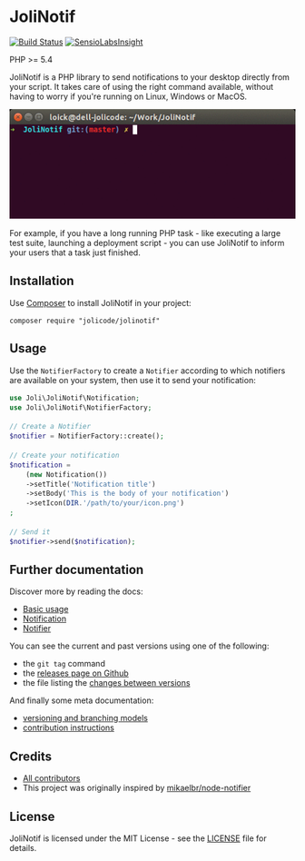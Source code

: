 # JoliNotif

[![Build Status](https://travis-ci.org/jolicode/JoliNotif.svg?branch=master)](https://travis-ci.org/jolicode/JoliNotif)
[![SensioLabsInsight](https://insight.sensiolabs.com/projects/9220d9bc-bb95-4478-b64e-78257f15266b/mini.png)](https://insight.sensiolabs.com/projects/9220d9bc-bb95-4478-b64e-78257f15266b)

PHP >= 5.4

JoliNotif is a PHP library to send notifications to your desktop directly from
your script. It takes care of using the right command available, without having
to worry if you're running on Linux, Windows or MacOS.

![Demo](doc/images/demo.gif)

For example, if you have a long running PHP task - like executing a large test
suite, launching a deployment script - you can use JoliNotif to inform your
users that a task just finished.

## Installation

Use [Composer](http://getcomposer.org/) to install JoliNotif in your project:

```shell
composer require "jolicode/jolinotif"
```

## Usage

Use the `NotifierFactory` to create a `Notifier` according to which notifiers
are available on your system, then use it to send your notification:

```php
use Joli\JoliNotif\Notification;
use Joli\JoliNotif\NotifierFactory;

// Create a Notifier
$notifier = NotifierFactory::create();

// Create your notification
$notification =
    (new Notification())
    ->setTitle('Notification title')
    ->setBody('This is the body of your notification')
    ->setIcon(DIR.'/path/to/your/icon.png')
;

// Send it
$notifier->send($notification);
```

## Further documentation

Discover more by reading the docs:

* [Basic usage](doc/01-basic-usage.md)
* [Notification](doc/02-notification.md)
* [Notifier](doc/03-notifier.md)

You can see the current and past versions using one of the following:

* the `git tag` command
* the [releases page on Github](https://github.com/jolicode/JoliNotif/releases)
* the file listing the [changes between versions](CHANGELOG.md)

And finally some meta documentation:

* [versioning and branching models](VERSIONING.md)
* [contribution instructions](CONTRIBUTING.md)

## Credits

* [All contributors](https://github.com/jolicode/JoliNotif/graphs/contributors)
* This project was originally inspired by [mikaelbr/node-notifier](https://github.com/mikaelbr/node-notifier)

## License

JoliNotif is licensed under the MIT License - see the [LICENSE](LICENSE) file
for details.
